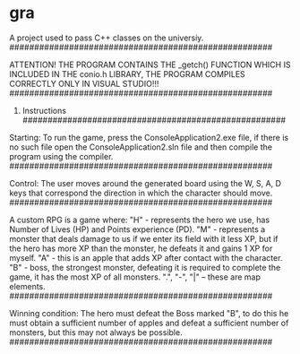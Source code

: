 # gra
A project used to pass C++ classes on the universiy.
#####################################################




ATTENTION!
THE PROGRAM CONTAINS THE _getch() FUNCTION WHICH IS INCLUDED IN THE conio.h LIBRARY,
THE PROGRAM COMPILES CORRECTLY ONLY IN VISUAL STUDIO!!!
#####################################################




1. Instructions
#####################################################




Starting:
To run the game, press the ConsoleApplication2.exe file, if there is no such file
open the ConsoleApplication2.sln file and then compile the program using the compiler.
#####################################################




Control:
The user moves around the generated board using the W, S, A, D keys that correspond
the direction in which the character should move.
#####################################################




A custom RPG is a game where:
"H" - represents the hero we use, has Number of Lives (HP) and Points
experience (PD).
"M" - represents a monster that deals damage to us if we enter its field with it
less XP, but if the hero has more XP than the monster, he defeats it and gains 1 XP for
myself.
"A" - this is an apple that adds XP after contact with the character.
"B" - boss, the strongest monster, defeating it is required to complete the game, it has
the most XP of all monsters.
".", "-", "|" – these are map elements.
#####################################################




Winning condition:
The hero must defeat the Boss marked "B", to do this he must obtain a sufficient number of apples
and defeat a sufficient number of monsters, but this may not always be possible.
#####################################################




